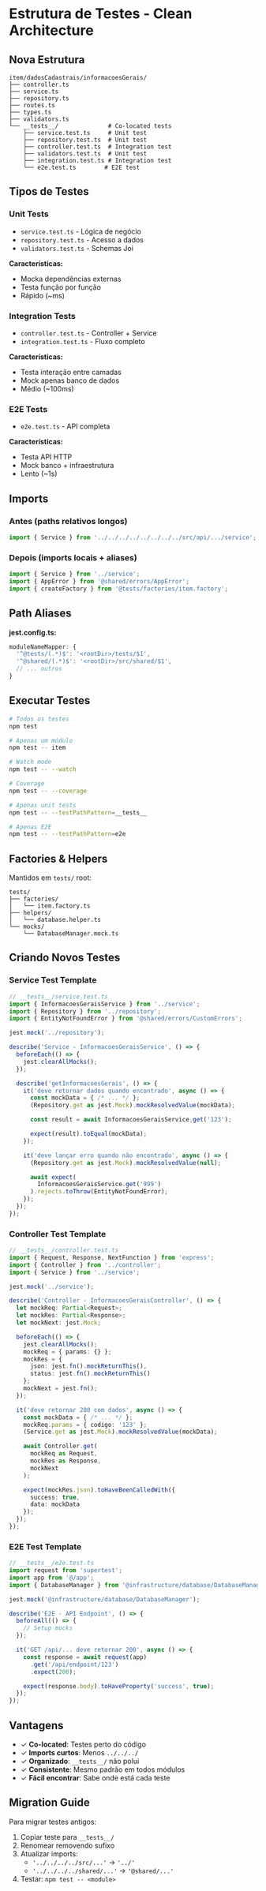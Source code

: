 # Estrutura de Testes - Clean Architecture

## Nova Estrutura

```
item/dadosCadastrais/informacoesGerais/
├── controller.ts
├── service.ts  
├── repository.ts
├── routes.ts
├── types.ts
├── validators.ts
└── __tests__/              # Co-located tests
    ├── service.test.ts     # Unit test
    ├── repository.test.ts  # Unit test
    ├── controller.test.ts  # Integration test
    ├── validators.test.ts  # Unit test
    ├── integration.test.ts # Integration test
    └── e2e.test.ts        # E2E test
```

## Tipos de Testes

### Unit Tests
- `service.test.ts` - Lógica de negócio
- `repository.test.ts` - Acesso a dados
- `validators.test.ts` - Schemas Joi

**Características:**
- Mocka dependências externas
- Testa função por função
- Rápido (~ms)

### Integration Tests
- `controller.test.ts` - Controller + Service
- `integration.test.ts` - Fluxo completo

**Características:**
- Testa interação entre camadas
- Mock apenas banco de dados
- Médio (~100ms)

### E2E Tests
- `e2e.test.ts` - API completa

**Características:**
- Testa API HTTP
- Mock banco + infraestrutura
- Lento (~1s)

## Imports

### Antes (paths relativos longos)
```typescript
import { Service } from '../../../../../../../../src/api/.../service';
```

### Depois (imports locais + aliases)
```typescript
import { Service } from '../service';
import { AppError } from '@shared/errors/AppError';
import { createFactory } from '@tests/factories/item.factory';
```

## Path Aliases

**jest.config.ts:**
```typescript
moduleNameMapper: {
  '^@tests/(.*)$': '<rootDir>/tests/$1',
  '^@shared/(.*)$': '<rootDir>/src/shared/$1',
  // ... outros
}
```

## Executar Testes

```bash
# Todos os testes
npm test

# Apenas um módulo
npm test -- item

# Watch mode
npm test -- --watch

# Coverage
npm test -- --coverage

# Apenas unit tests
npm test -- --testPathPattern=__tests__

# Apenas E2E
npm test -- --testPathPattern=e2e
```

## Factories & Helpers

Mantidos em `tests/` root:
```
tests/
├── factories/
│   └── item.factory.ts
├── helpers/
│   └── database.helper.ts
└── mocks/
    └── DatabaseManager.mock.ts
```

## Criando Novos Testes

### Service Test Template

```typescript
// __tests__/service.test.ts
import { InformacoesGeraisService } from '../service';
import { Repository } from '../repository';
import { EntityNotFoundError } from '@shared/errors/CustomErrors';

jest.mock('../repository');

describe('Service - InformacoesGeraisService', () => {
  beforeEach(() => {
    jest.clearAllMocks();
  });

  describe('getInformacoesGerais', () => {
    it('deve retornar dados quando encontrado', async () => {
      const mockData = { /* ... */ };
      (Repository.get as jest.Mock).mockResolvedValue(mockData);

      const result = await InformacoesGeraisService.get('123');

      expect(result).toEqual(mockData);
    });

    it('deve lançar erro quando não encontrado', async () => {
      (Repository.get as jest.Mock).mockResolvedValue(null);

      await expect(
        InformacoesGeraisService.get('999')
      ).rejects.toThrow(EntityNotFoundError);
    });
  });
});
```

### Controller Test Template

```typescript
// __tests__/controller.test.ts
import { Request, Response, NextFunction } from 'express';
import { Controller } from '../controller';
import { Service } from '../service';

jest.mock('../service');

describe('Controller - InformacoesGeraisController', () => {
  let mockReq: Partial<Request>;
  let mockRes: Partial<Response>;
  let mockNext: jest.Mock;

  beforeEach(() => {
    jest.clearAllMocks();
    mockReq = { params: {} };
    mockRes = {
      json: jest.fn().mockReturnThis(),
      status: jest.fn().mockReturnThis()
    };
    mockNext = jest.fn();
  });

  it('deve retornar 200 com dados', async () => {
    const mockData = { /* ... */ };
    mockReq.params = { codigo: '123' };
    (Service.get as jest.Mock).mockResolvedValue(mockData);

    await Controller.get(
      mockReq as Request,
      mockRes as Response,
      mockNext
    );

    expect(mockRes.json).toHaveBeenCalledWith({
      success: true,
      data: mockData
    });
  });
});
```

### E2E Test Template

```typescript
// __tests__/e2e.test.ts
import request from 'supertest';
import app from '@/app';
import { DatabaseManager } from '@infrastructure/database/DatabaseManager';

jest.mock('@infrastructure/database/DatabaseManager');

describe('E2E - API Endpoint', () => {
  beforeAll(() => {
    // Setup mocks
  });

  it('GET /api/... deve retornar 200', async () => {
    const response = await request(app)
      .get('/api/endpoint/123')
      .expect(200);

    expect(response.body).toHaveProperty('success', true);
  });
});
```

## Vantagens

- ✓ **Co-located**: Testes perto do código
- ✓ **Imports curtos**: Menos `../../../`
- ✓ **Organizado**: `__tests__/` não polui
- ✓ **Consistente**: Mesmo padrão em todos módulos
- ✓ **Fácil encontrar**: Sabe onde está cada teste

## Migration Guide

Para migrar testes antigos:

1. Copiar teste para `__tests__/`
2. Renomear removendo sufixo
3. Atualizar imports:
   - `'../../../../src/...'` → `'../'`
   - `'../../../../shared/...'` → `'@shared/...'`
4. Testar: `npm test -- <module>`
